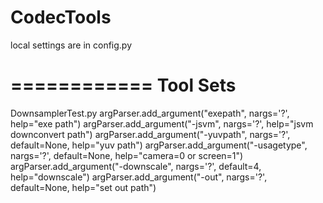 # CodecTools

local settings are in config.py

============
Tool Sets
============

DownsamplerTest.py
    argParser.add_argument("exepath", nargs='?', help="exe path")
    argParser.add_argument("-jsvm", nargs='?', help="jsvm downconvert path")
    argParser.add_argument("-yuvpath", nargs='?', default=None, help="yuv path")
    argParser.add_argument("-usagetype", nargs='?', default=None, help="camera=0 or screen=1")
    argParser.add_argument("-downscale", nargs='?', default=4, help="downscale")
    argParser.add_argument("-out", nargs='?', default=None, help="set out path")
